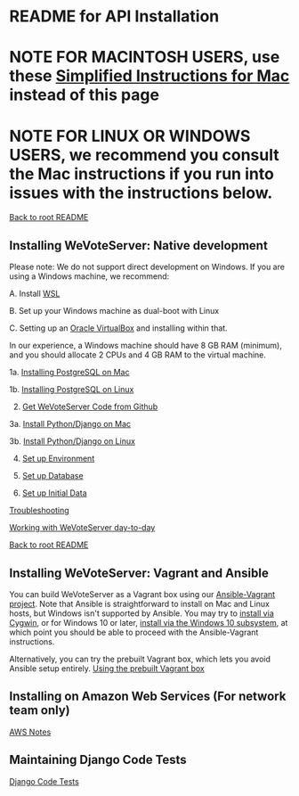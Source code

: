 # README for API Installation
# NOTE FOR MACINTOSH USERS, use these [Simplified Instructions for Mac](docs/README_MAC_SIMPLIFIED_INSTALL.md) instead of this page
# NOTE FOR LINUX OR WINDOWS USERS, we recommend you consult the Mac instructions if you run into issues with the instructions below.

[Back to root README](../README.md)

## Installing WeVoteServer: Native development

Please note: We do not support direct development on Windows.
If you are using a Windows machine, we recommend:

A. Install [WSL](https://learn.microsoft.com/en-us/windows/wsl/install)

B. Set up your Windows machine as dual-boot with Linux

C. Setting up an [Oracle VirtualBox](https://www.virtualbox.org/wiki/Downloads) and installing within that. 

In our experience, a Windows machine should have 8 GB RAM (minimum),
and you should allocate 2 CPUs and 4 GB RAM to the virtual machine.

1a. [Installing PostgreSQL on Mac](README_API_INSTALL_POSTGRES_MAC.md)

1b. [Installing PostgreSQL on Linux](README_API_INSTALL_POSTGRES_LINUX.md)

2. [Get WeVoteServer Code from Github](README_API_INSTALL_CODE_FROM_GITHUB.md)

3a. [Install Python/Django on Mac](README_API_INSTALL_PYTHON_MAC.md)

3b. [Install Python/Django on Linux](README_API_INSTALL_PYTHON_LINUX.md)

4. [Set up Environment](README_API_INSTALL_SETUP_ENVIRONMENT.md)

5. [Set up Database](README_API_INSTALL_SETUP_DATABASE.md)

6. [Set up Initial Data](README_API_INSTALL_SETUP_DATA.md)

[Troubleshooting](README_INSTALLATION_TROUBLESHOOTING.md)

[Working with WeVoteServer day-to-day](README_WORKING_WITH_WE_VOTE_SERVER.md)

[Back to root README](../README.md)

## Installing WeVoteServer: Vagrant and Ansible

You can build WeVoteServer as a Vagrant box using our
[Ansible-Vagrant project](https://github.com/wevote/ansible-django-stack).
Note that Ansible is straightforward to install on Mac and Linux hosts, but
Windows isn't supported by Ansible. You may try to
[install via Cygwin](https://www.jeffgeerling.com/blog/running-ansible-within-windows),
or for Windows 10 or later,
[install via the Windows 10 subsystem](https://www.jeffgeerling.com/blog/2017/using-ansible-through-windows-10s-subsystem-linux),
at which point you should be able to proceed with the Ansible-Vagrant
instructions.

Alternatively, you can try the prebuilt Vagrant box, which lets you avoid Ansible setup entirely. [Using the prebuilt Vagrant box](README_API_INSTALL_VAGRANT_PREBUILT.md)

## Installing on Amazon Web Services (For network team only)

[AWS Notes](README_API_INSTALL_AWS.md)

## Maintaining Django Code Tests

[Django Code Tests](README_DJANGO_TESTS.md)
